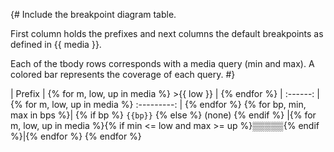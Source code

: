 {# Include the breakpoint diagram table.

First column holds the prefixes and next columns the default breakpoints
as defined in {{ media }}.

Each of the tbody rows corresponds with a media query (min and max). A colored
bar represents the coverage of each query.
#}

| Prefix  | {% for m, low, up in media %} >{{ low }} | {% endfor %}
| :------:  | {% for m, low, up in media %} :---------: | {% endfor %}
{% for bp, min, max in bps %}| {% if bp %} `{{bp}}` {% else %} (none) {% endif %} |{% for m, low, up in media %}{% if min <= low and max >= up %}▒▒▒▒▒{% endif %}|{% endfor %}
{% endfor %}
